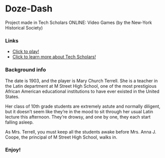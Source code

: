 # Doze-Dash
Project made in Tech Scholars ONLINE: Video Games  (by the New-York Historical Society)

### Links
- <a href = "https://tech-scholars-project-chigozirim.techscholarsvid.repl.co" target="_blank"> Click to play! </a>
- <a href = "https://www.nyhistory.org/education/teen-programs/tech-scholars" target="_blank"> Click to learn more about Tech Scholars! </a>

### Background info
  The date is 1903, and the player is Mary Church Terrell. She is a teacher in the
Latin department at M Street High School, one of the most prestigious African American
educational institutions to have ever existed in the United States.

Her class of 10th grade students are extremely astute and normally diligent, but it doesn’t
seem like they’re in the mood to sit through her usual Latin lecture this afternoon. They’re
drowsy, and one by one, they each start falling asleep.

As Mrs. Terrell, you must keep all the students awake before Mrs. Anna J. Coope, the principal of M
Street High School, walks in.

### Enjoy!
